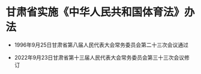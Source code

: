 # 甘肃省实施《中华人民共和国体育法》办法

- 1996年9月25日甘肃省第八届人民代表大会常务委员会第二十三次会议通过

- 2022年9月23日甘肃省第十三届人民代表大会常务委员会第三十三次会议修订

<!-- INFO END -->

